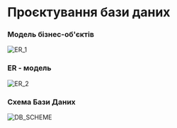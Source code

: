 # Проєктування бази даних

### Модель бізнес-об'єктів

![ER_1](http://www.plantuml.com/plantuml/png/VPJLijmm38QlI--WIQ_ApCpCxGDuOsNNNKF6TWfFVqXpelL8avi5VR-iNp8yBTNaEWL_vYG00CRgwd_uQSfM12v74r16BPO-kx6w52KirTIfQ4d6UXTH4ZFLJSfAl1ItZcX_fZCdYSwUu5A-T9uz2rjmQPASdC4bAz1iJkInFpMFBS8bt-2cdQyv_SQ-QZ4QiGB4b2KdpohSdIbzxjIZDbjNIjK55Iql1SAS8g5F7Y9qLo_2-UvmIw6xTX6kTKBF_Vqgc4L0p92Y68ppYjZrMprXDANyJTdISGCAyd7ZshmyNFA2K0KQiu1p4JfF39LcFs5O7UEqEfm8_4GJFgAnS7QuFjmPXWQ-n3_equWPLFpjcHv_-rsF7-o2dVhwoKIpngnhljIDGFJ9PYvVVWpK2jm75qirFNuXBVSZHP5LtvujyuCE5ddRoRAMEbgKq2VX-VHQvVJIdhDccZMKhEpvirpTO2XR12_N_oFgX4wq9F8T4GBlOlDeDTNec3QkMC1tGnV8rqJes88G24DoZis3-nIZdOBV1m00)

### ER -  модель

![ER_2](http://www.plantuml.com/plantuml/png/dLArUiCm49vBxt2VjtAxPWepHyckMWOP97_IkPnd3pCdPj_z94Xgf0hZCBYxlhi6i0Ho_86cafvb8loDQm22XbO2UgbsffXgFqrhpDAcuX5oARPRb0LSZ2YaLCjrIAhMd7LeZAvK2_ous1y_Lgm9rVuXNwerTuJ5Y4n0jvDhxrQULJLIZFL5qRCfaXl7VzeLigijTIYa5L8UR1O5D_rTu8Xg_IKLEnnpMxzdAMvpYwLm8os0ae5rS9PJ2hbDbolCH-wbEiaLPXDwzfhZJtHmgKYgKzaLf6Q57vQQ5s7s3yRR4pmOyFmCnliJl1kJ6J-CcEtPAMYyYnQG-3XcssSnHJF80Z6cBVAEdabBi3WCXW00)

### Схема Бази Даних

![DB_SCHEME](https://github.com/dmitriy-uvin/operating_project_system/blob/master/src/images/db_scheme.png)
